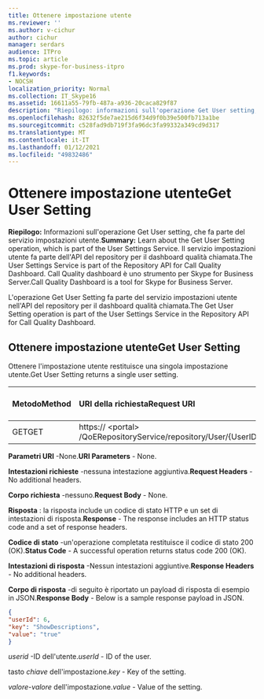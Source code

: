 ```yaml
---
title: Ottenere impostazione utente
ms.reviewer: ''
ms.author: v-cichur
author: cichur
manager: serdars
audience: ITPro
ms.topic: article
ms.prod: skype-for-business-itpro
f1.keywords:
- NOCSH
localization_priority: Normal
ms.collection: IT_Skype16
ms.assetid: 16611a55-79fb-487a-a936-20caca829f87
description: "Riepilogo: informazioni sull'operazione Get User setting, che fa parte del servizio impostazioni utente. Il servizio impostazioni utente fa parte dell'API del repository per il dashboard qualità chiamata. Call Quality dashboard è uno strumento per Skype for Business Server."
ms.openlocfilehash: 82632f5de7ae215d6f34d9f0b39e500fb713a1be
ms.sourcegitcommit: c528fad9db719f3fa96dc3fa99332a349cd9d317
ms.translationtype: MT
ms.contentlocale: it-IT
ms.lasthandoff: 01/12/2021
ms.locfileid: "49832486"
---
```

# <a name="get-user-setting"></a><span data-ttu-id="f286c-105">Ottenere impostazione utente</span><span class="sxs-lookup"><span data-stu-id="f286c-105">Get User Setting</span></span>
 
<span data-ttu-id="f286c-106">**Riepilogo:** Informazioni sull'operazione Get User setting, che fa parte del servizio impostazioni utente.</span><span class="sxs-lookup"><span data-stu-id="f286c-106">**Summary:** Learn about the Get User Setting operation, which is part of the User Settings Service.</span></span> <span data-ttu-id="f286c-107">Il servizio impostazioni utente fa parte dell'API del repository per il dashboard qualità chiamata.</span><span class="sxs-lookup"><span data-stu-id="f286c-107">The User Settings Service is part of the Repository API for Call Quality Dashboard.</span></span> <span data-ttu-id="f286c-108">Call Quality dashboard è uno strumento per Skype for Business Server.</span><span class="sxs-lookup"><span data-stu-id="f286c-108">Call Quality Dashboard is a tool for Skype for Business Server.</span></span>
  
<span data-ttu-id="f286c-109">L'operazione Get User Setting fa parte del servizio impostazioni utente nell'API del repository per il dashboard qualità chiamata.</span><span class="sxs-lookup"><span data-stu-id="f286c-109">The Get User Setting operation is part of the User Settings Service in the Repository API for Call Quality Dashboard.</span></span>
  
## <a name="get-user-setting"></a><span data-ttu-id="f286c-110">Ottenere impostazione utente</span><span class="sxs-lookup"><span data-stu-id="f286c-110">Get User Setting</span></span>

<span data-ttu-id="f286c-111">Ottenere l'impostazione utente restituisce una singola impostazione utente.</span><span class="sxs-lookup"><span data-stu-id="f286c-111">Get User Setting returns a single user setting.</span></span>
  

|<span data-ttu-id="f286c-112">**Metodo**</span><span class="sxs-lookup"><span data-stu-id="f286c-112">**Method**</span></span>|<span data-ttu-id="f286c-113">**URI della richiesta**</span><span class="sxs-lookup"><span data-stu-id="f286c-113">**Request URI**</span></span>|<span data-ttu-id="f286c-114">**Versione HTTP**</span><span class="sxs-lookup"><span data-stu-id="f286c-114">**HTTP Version**</span></span>|
|:-----|:-----|:-----|
|<span data-ttu-id="f286c-115">GET</span><span class="sxs-lookup"><span data-stu-id="f286c-115">GET</span></span>  <br/> |<span data-ttu-id="f286c-116">https:// \<portal\> /QoERepositoryService/repository/User/{UserID}/setting/{Key}</span><span class="sxs-lookup"><span data-stu-id="f286c-116">https://\<portal\>/QoERepositoryService/repository/user/{userId}/setting/{key}</span></span>  <br/> |<span data-ttu-id="f286c-117">HTTP/1.1</span><span class="sxs-lookup"><span data-stu-id="f286c-117">HTTP/1.1</span></span>  <br/> |
   
 <span data-ttu-id="f286c-118">**Parametri URI** -None.</span><span class="sxs-lookup"><span data-stu-id="f286c-118">**URI Parameters** - None.</span></span>
  
 <span data-ttu-id="f286c-119">**Intestazioni richieste** -nessuna intestazione aggiuntiva.</span><span class="sxs-lookup"><span data-stu-id="f286c-119">**Request Headers** - No additional headers.</span></span>
  
 <span data-ttu-id="f286c-120">**Corpo richiesta** -nessuno.</span><span class="sxs-lookup"><span data-stu-id="f286c-120">**Request Body** - None.</span></span>
  
 <span data-ttu-id="f286c-121">**Risposta** : la risposta include un codice di stato HTTP e un set di intestazioni di risposta.</span><span class="sxs-lookup"><span data-stu-id="f286c-121">**Response** - The response includes an HTTP status code and a set of response headers.</span></span>
  
 <span data-ttu-id="f286c-122">**Codice di stato** -un'operazione completata restituisce il codice di stato 200 (OK).</span><span class="sxs-lookup"><span data-stu-id="f286c-122">**Status Code** - A successful operation returns status code 200 (OK).</span></span>
  
 <span data-ttu-id="f286c-123">**Intestazioni di risposta** -Nessun intestazioni aggiuntive.</span><span class="sxs-lookup"><span data-stu-id="f286c-123">**Response Headers** - No additional headers.</span></span>
  
 <span data-ttu-id="f286c-124">**Corpo di risposta** -di seguito è riportato un payload di risposta di esempio in JSON.</span><span class="sxs-lookup"><span data-stu-id="f286c-124">**Response Body** - Below is a sample response payload in JSON.</span></span>
  
```json
{
"userId": 6,
"key": "ShowDescriptions",
"value": "true"
}
```

 <span data-ttu-id="f286c-125">*userid*  -ID dell'utente.</span><span class="sxs-lookup"><span data-stu-id="f286c-125">*userId*  - ID of the user.</span></span>
  
 <span data-ttu-id="f286c-126">tasto *chiave* dell'impostazione.</span><span class="sxs-lookup"><span data-stu-id="f286c-126">*key*  - Key of the setting.</span></span>
  
 <span data-ttu-id="f286c-127">*valore-valore*  dell'impostazione.</span><span class="sxs-lookup"><span data-stu-id="f286c-127">*value*  - Value of the setting.</span></span>
  

